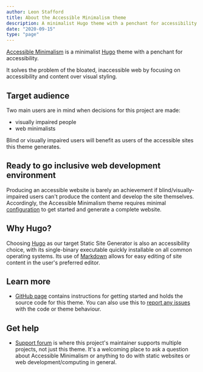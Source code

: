 ```yaml
---
author: Leon Stafford
title: About the Accessible Minimalism theme
description: A minimalist Hugo theme with a penchant for accessibility
date: "2020-09-15"
type: "page"
---
```


[Accessible Minimalism](https://github.com/leonstafford/accessible-minimalism-hugo-theme)
 is a minimalist [Hugo](https://gohugo.io) theme with a penchant for
 accessibility.

It solves the problem of the bloated, inaccessible web by focusing on
 accessibility and content over visual styling.

## Target audience

Two main users are in mind when decisions for this project are made:

 - visually impaired people
 - web minimalists

Blind or visually impaired users will benefit as users of the accessible
 sites this theme generates. 

## Ready to go inclusive web development environment  

Producing an accessible website is barely an achievement if
 blind/visually-impaired users can't produce the content and develop the site
 themselves. Accordingly, the Accessible Minimalism theme requires minimal
 [configuration](https://github.com/leonstafford/accessible-minimalism-hugo-theme#configuration)
 to get started and generate a complete website.

## Why Hugo?

Choosing [Hugo](https://gohugo.io) as our target Static Site Generator is also
 an accessibility choice, with its single-binary executable quickly installable
 on all common operating systems. Its use of [Markdown](https://www.markdownguide.org/)
 allows for easy editing of site content in the user's preferred editor.

## Learn more

 - [GitHub page](https://github.com/leonstafford/accessible-minimalism-hugo-theme)
 contains instructions for getting started and holds the source code for this
 theme. You can also use this to [report any issues](https://github.com/leonstafford/accessible-minimalism-hugo-theme/issues) with the code or theme behaviour.


## Get help

 - [Support forum](https://staticword.press) is where this project's maintainer
 supports multiple projects, not just this theme. It's a welcoming place to ask
 a question about Accessible Minimalism or anything to do with static websites
 or web development/computing in general.
